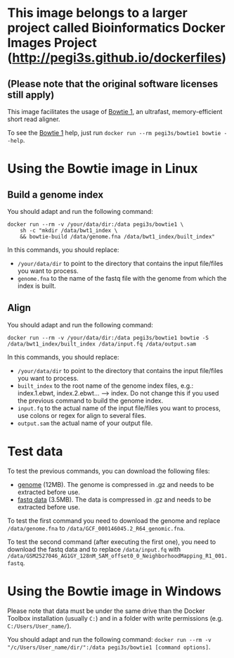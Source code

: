 # This image belongs to a larger project called Bioinformatics Docker Images Project (http://pegi3s.github.io/dockerfiles)
## (Please note that the original software licenses still apply)

This image facilitates the usage of [Bowtie 1](http://bowtie-bio.sourceforge.net/manual.shtml), an ultrafast, memory-efficient short read aligner.

To see the [Bowtie 1](http://bowtie-bio.sourceforge.net/manual.shtml) help, just run `docker run --rm pegi3s/bowtie1 bowtie --help`.

# Using the Bowtie image in Linux

## Build a genome index

You should adapt and run the following command:

```
docker run --rm -v /your/data/dir:/data pegi3s/bowtie1 \
	sh -c "mkdir /data/bwt1_index \
	&& bowtie-build /data/genome.fna /data/bwt1_index/built_index"
```

In this commands, you should replace:
- `/your/data/dir` to point to the directory that contains the input file/files you want to process.
- `genome.fna` to the name of the fastq file with the genome from which the index is built.

## Align

You should adapt and run the following command:

`docker run --rm -v /your/data/dir:/data pegi3s/bowtie1 bowtie -S /data/bwt1_index/built_index /data/input.fq /data/output.sam`

In this commands, you should replace:
- `/your/data/dir` to point to the directory that contains the input file/files you want to process.
- `built_index` to the root name of the genome index files, e.g.: index.1.ebwt, index.2.ebwt... --> index. Do not change this if you used the previous command to build the genome index.
- `input.fq` to the actual name of the input file/files you want to process, use colons or regex for align to several files.
- `output.sam` the actual name of your output file.

# Test data

To test the previous commands, you can download the following files:
- [genome](http://evolution6.i3s.up.pt/static/pegi3s/dockerfiles/bowtie1/GCF_000146045.2_R64_genomic.fna.gz) (12MB). The genome is compressed in .gz and needs to be extracted before use.
- [fastq data](http://evolution6.i3s.up.pt/static/pegi3s/dockerfiles/bowtie1/GSM2527046_AG1GY_128nM_SAM_offset0_0_NeighborhoodMapping_control_R1_001.fastq.gz) (3.5MB). The data is compressed in .gz and needs to be extracted before use.

To test the first command you need to download the genome and replace `/data/genome.fna` to `/data/GCF_000146045.2_R64_genomic.fna`.

To test the second command (after executing the first one), you need to download the fastq data and to replace `/data/input.fq` with `/data/GSM2527046_AG1GY_128nM_SAM_offset0_0_NeighborhoodMapping_R1_001.fastq`.

# Using the Bowtie image in Windows

Please note that data must be under the same drive than the Docker Toolbox installation (usually `C:`) and in a folder with write permissions (e.g. `C:/Users/User_name/`).

You should adapt and run the following command: `docker run --rm -v "/c/Users/User_name/dir/":/data pegi3s/bowtie1 [command options]`.
